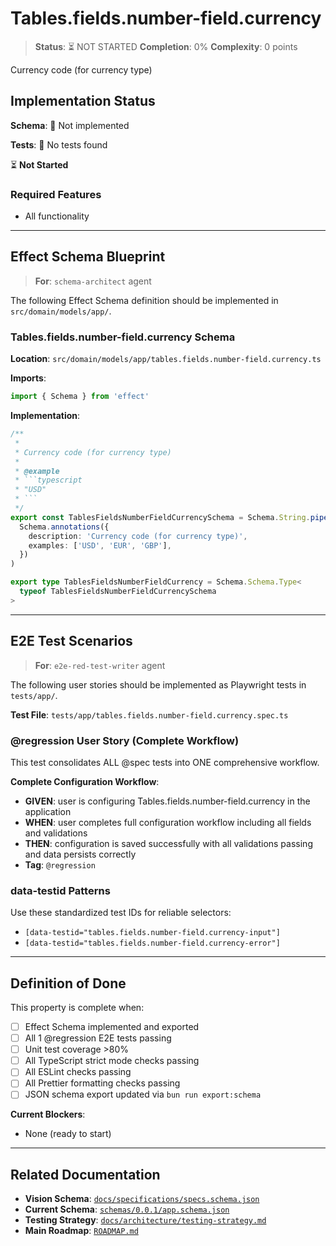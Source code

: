 # Tables.fields.number-field.currency

> **Status**: ⏳ NOT STARTED
> **Completion**: 0%
> **Complexity**: 0 points

Currency code (for currency type)

## Implementation Status

**Schema**: 🔴 Not implemented

**Tests**: 🔴 No tests found

⏳ **Not Started**

### Required Features

- All functionality

---

## Effect Schema Blueprint

> **For**: `schema-architect` agent

The following Effect Schema definition should be implemented in `src/domain/models/app/`.

### Tables.fields.number-field.currency Schema

**Location**: `src/domain/models/app/tables.fields.number-field.currency.ts`

**Imports**:

```typescript
import { Schema } from 'effect'
```

**Implementation**:

````typescript
/**
 *
 * Currency code (for currency type)
 *
 * @example
 * ```typescript
 * "USD"
 * ```
 */
export const TablesFieldsNumberFieldCurrencySchema = Schema.String.pipe(
  Schema.annotations({
    description: 'Currency code (for currency type)',
    examples: ['USD', 'EUR', 'GBP'],
  })
)

export type TablesFieldsNumberFieldCurrency = Schema.Schema.Type<
  typeof TablesFieldsNumberFieldCurrencySchema
>
````

---

## E2E Test Scenarios

> **For**: `e2e-red-test-writer` agent

The following user stories should be implemented as Playwright tests in `tests/app/`.

**Test File**: `tests/app/tables.fields.number-field.currency.spec.ts`

### @regression User Story (Complete Workflow)

This test consolidates ALL @spec tests into ONE comprehensive workflow.

**Complete Configuration Workflow**:

- **GIVEN**: user is configuring Tables.fields.number-field.currency in the application
- **WHEN**: user completes full configuration workflow including all fields and validations
- **THEN**: configuration is saved successfully with all validations passing and data persists correctly
- **Tag**: `@regression`

### data-testid Patterns

Use these standardized test IDs for reliable selectors:

- `[data-testid="tables.fields.number-field.currency-input"]`
- `[data-testid="tables.fields.number-field.currency-error"]`

---

## Definition of Done

This property is complete when:

- [ ] Effect Schema implemented and exported
- [ ] All 1 @regression E2E tests passing
- [ ] Unit test coverage >80%
- [ ] All TypeScript strict mode checks passing
- [ ] All ESLint checks passing
- [ ] All Prettier formatting checks passing
- [ ] JSON schema export updated via `bun run export:schema`

**Current Blockers**:

- None (ready to start)

---

## Related Documentation

- **Vision Schema**: [`docs/specifications/specs.schema.json`](../specs.schema.json)
- **Current Schema**: [`schemas/0.0.1/app.schema.json`](../../schemas/0.0.1/app.schema.json)
- **Testing Strategy**: [`docs/architecture/testing-strategy.md`](../../architecture/testing-strategy.md)
- **Main Roadmap**: [`ROADMAP.md`](../../../ROADMAP.md)
